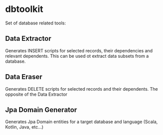 # dbtoolkit

Set of database related tools:

## Data Extractor

Generates INSERT scripts for selected records, their dependencies and relevant dependents.
This can be used ot extract data subsets from a database.

## Data Eraser

Generates DELETE scripts for selected records and their dependents. 
The opposite of the Data Extractor

## Jpa Domain Generator

Generates Jpa Domain entities for a target database and language (Scala, Kotlin, Java, etc...)

